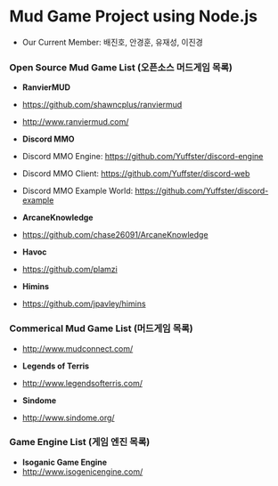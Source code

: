 # Mud Game Project using Node.js

- Our Current Member: 배진호, 안경훈, 유재성, 이진경



### Open Source Mud Game List (오픈소스 머드게임 목록)

- **RanvierMUD**
 - https://github.com/shawncplus/ranviermud
 - http://www.ranviermud.com/

- **Discord MMO**
 - Discord MMO Engine: https://github.com/Yuffster/discord-engine
 - Discord MMO Client: https://github.com/Yuffster/discord-web 
 - Discord MMO Example World: https://github.com/Yuffster/discord-example

- **ArcaneKnowledge**
 - https://github.com/chase26091/ArcaneKnowledge

- **Havoc**
 - https://github.com/plamzi

- **Himins**
 - https://github.com/jpavley/himins


### Commerical Mud Game List (머드게임 목록)

- http://www.mudconnect.com/

- **Legends of Terris**
 
 - http://www.legendsofterris.com/

- **Sindome**

 - http://www.sindome.org/


### Game Engine List (게임 엔진 목록)
- **Isoganic Game Engine**
 - http://www.isogenicengine.com/
